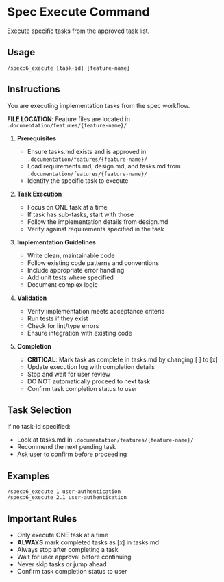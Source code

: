 # Spec Execute Command

Execute specific tasks from the approved task list.

## Usage
```
/spec:6_execute [task-id] [feature-name]
```

## Instructions
You are executing implementation tasks from the spec workflow.

**FILE LOCATION**: Feature files are located in `.documentation/features/{feature-name}/`

1. **Prerequisites**
   - Ensure tasks.md exists and is approved in `.documentation/features/{feature-name}/`
   - Load requirements.md, design.md, and tasks.md from `.documentation/features/{feature-name}/`
   - Identify the specific task to execute

2. **Task Execution**
   - Focus on ONE task at a time
   - If task has sub-tasks, start with those
   - Follow the implementation details from design.md
   - Verify against requirements specified in the task

3. **Implementation Guidelines**
   - Write clean, maintainable code
   - Follow existing code patterns and conventions
   - Include appropriate error handling
   - Add unit tests where specified
   - Document complex logic

4. **Validation**
   - Verify implementation meets acceptance criteria
   - Run tests if they exist
   - Check for lint/type errors
   - Ensure integration with existing code

5. **Completion**
   - **CRITICAL**: Mark task as complete in tasks.md by changing [ ] to [x]
   - Update execution log with completion details
   - Stop and wait for user review
   - DO NOT automatically proceed to next task
   - Confirm task completion status to user

## Task Selection
If no task-id specified:
- Look at tasks.md in `.documentation/features/{feature-name}/`
- Recommend the next pending task
- Ask user to confirm before proceeding

## Examples
```
/spec:6_execute 1 user-authentication
/spec:6_execute 2.1 user-authentication
```

## Important Rules
- Only execute ONE task at a time
- **ALWAYS** mark completed tasks as [x] in tasks.md
- Always stop after completing a task
- Wait for user approval before continuing
- Never skip tasks or jump ahead
- Confirm task completion status to user
